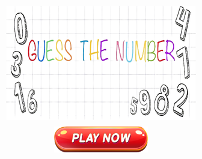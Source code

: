 <a 
 href="https://replit.com/@serhanelmacioglu/Guess-the-Number-Coding-with-Python?v=1">
   <div align="center">
    <p>
    <img src="/image.png" width="795" height="304"
    </p>
   </div>
</a>

<a 
 href="https://replit.com/@serhanelmacioglu/Guess-the-Number-Coding-with-Python?v=1">
   <div align="center">
   <img border="0" src="/button.gif" width="250" height="70" >
   </div>
</a>
  
